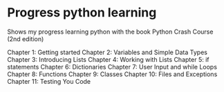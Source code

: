 # Progress python learning
Shows my progress learning python with the book Python Crash Course (2nd edition)

Chapter 1: Getting started
Chapter 2: Variables and Simple Data Types
Chapter 3: Introducing Lists
Chapter 4: Working with Lists
Chapter 5: if statements
Chapter 6: Dictionaries
Chapter 7: User Input and while Loops
Chapter 8: Functions
Chapter 9: Classes
Chapter 10: Files and Exceptions
Chapter 11: Testing You Code
